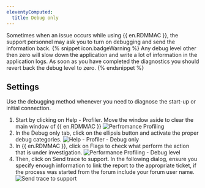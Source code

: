 ```yaml
---
eleventyComputed:
  title: Debug only
---
```

Sometimes when an issue occurs while using {{ en.RDMMAC }}, the support personnel may ask you to turn on debugging and send the information back.
{% snippet icon.badgeWarning %}
Any debug level other then zero will slow down the application and write a lot of information in the application logs. As soon as you have completed the diagnostics you should revert back the debug level to zero.
{% endsnippet %}

## Settings

Use the debugging method whenever you need to diagnose the start-up or initial connection.

1. Start by clicking on Help - Profiler. Move the window aside to clear the main window of {{ en.RDMMAC }}
![Perfromance Profiling](https://cdnweb.devolutions.net/docs/en/rdm/mac/clip10471.png)
1. In the Debug only tab, click on the ellipsis button and activate the proper debug categories.
![Help - Profiler - Debug only](https://cdnweb.devolutions.net/docs/en/rdm/mac/clip10474.png)
1. In {{ en.RDMMAC }}, click on Flags to check what perform the action that is under investigation.
![Performance Profiling - Debug level](https://cdnweb.devolutions.net/docs/en/rdm/mac/clip10475.png)
1. Then, click on Send trace to support. In the following dialog, ensure you specify enough information to link the report to the appropriate ticket, if the process was started from the forum include your forum user name.
![Send trace to support](https://cdnweb.devolutions.net/docs/en/rdm/mac/clip10609.png)

